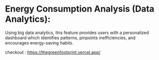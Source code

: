 # Energy Consumption Analysis (Data Analytics):
Using big data analytics, this feature provides users with a personalized dashboard which identifies patterns, pinpoints inefficiencies, and encourages energy-saving habits.

checkout : https://thegreenfootprint.vercel.app/

